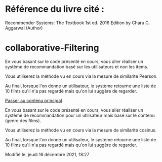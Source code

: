 # Référence du livre cité :

Recommender Systems: The Textbook 1st ed. 2016 Edition by Charu C. Aggarwal (Author)

# collaborative-Filtering

En vous basant sur le code présenté en cours, vous aller réaliser un système de recommandation basé sur les utilisateurs et non les items.

Vous utiliserez la méthode vu en cours via la mesure de similarité Pearson.

Au final, lorsque l'on donne un utilisateur, le système retourne une liste de 10 films qu'il n'a pas regardé mais qu'on lui suggère de regarder.




[Passer au contenu principal](https://ametice.univ-amu.fr/mod/page/view.php?id=3294350&inpopup=1#maincontent)

En vous basant sur le code présenté en cours, vous aller réaliser un système de recommandation pour un utilisateur mais basé sur le contenu (genre des films).

Vous utiliserez la méthode vu en cours via la mesure de similarité cosinus.

Au final, lorsque l'on donne un utilisateur, le système retourne une liste de 10 films qu'il n'a pas regardé mais qu'on lui suggère de regarder.

Modifié le: jeudi 16 décembre 2021, 18:27
